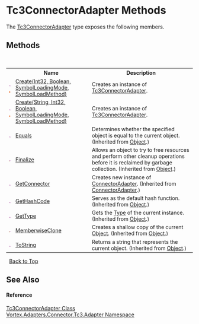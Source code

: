 # Tc3ConnectorAdapter Methods
 

The <a href="T_Vortex_Adapters_Connector_Tc3_Adapter_Tc3ConnectorAdapter.md">Tc3ConnectorAdapter</a> type exposes the following members.


## Methods
&nbsp;<table><tr><th></th><th>Name</th><th>Description</th></tr><tr><td>![Public method](media/pubmethod.gif "Public method")![Static member](media/static.gif "Static member")</td><td><a href="M_Vortex_Adapters_Connector_Tc3_Adapter_Tc3ConnectorAdapter_Create.md">Create(Int32, Boolean, SymbolLoadingMode, SymbolLoadMethod)</a></td><td>
Creates an instance of <a href="T_Vortex_Adapters_Connector_Tc3_Adapter_Tc3ConnectorAdapter.md">Tc3ConnectorAdapter</a>.</td></tr><tr><td>![Public method](media/pubmethod.gif "Public method")![Static member](media/static.gif "Static member")</td><td><a href="M_Vortex_Adapters_Connector_Tc3_Adapter_Tc3ConnectorAdapter_Create_1.md">Create(String, Int32, Boolean, SymbolLoadingMode, SymbolLoadMethod)</a></td><td>
Creates an instance of <a href="T_Vortex_Adapters_Connector_Tc3_Adapter_Tc3ConnectorAdapter.md">Tc3ConnectorAdapter</a>.</td></tr><tr><td>![Public method](media/pubmethod.gif "Public method")</td><td><a href="https://docs.microsoft.com/dotnet/api/system.object.equals#System_Object_Equals_System_Object_" target="_blank">Equals</a></td><td>
Determines whether the specified object is equal to the current object.
 (Inherited from <a href="https://docs.microsoft.com/dotnet/api/system.object" target="_blank">Object</a>.)</td></tr><tr><td>![Protected method](media/protmethod.gif "Protected method")</td><td><a href="https://docs.microsoft.com/dotnet/api/system.object.finalize#System_Object_Finalize" target="_blank">Finalize</a></td><td>
Allows an object to try to free resources and perform other cleanup operations before it is reclaimed by garbage collection.
 (Inherited from <a href="https://docs.microsoft.com/dotnet/api/system.object" target="_blank">Object</a>.)</td></tr><tr><td>![Public method](media/pubmethod.gif "Public method")</td><td><a href="M_Vortex_Connector_ConnectorAdapter_GetConnector.md">GetConnector</a></td><td>
Creates new instance of <a href="T_Vortex_Connector_ConnectorAdapter.md">ConnectorAdapter</a>.
 (Inherited from <a href="T_Vortex_Connector_ConnectorAdapter.md">ConnectorAdapter</a>.)</td></tr><tr><td>![Public method](media/pubmethod.gif "Public method")</td><td><a href="https://docs.microsoft.com/dotnet/api/system.object.gethashcode#System_Object_GetHashCode" target="_blank">GetHashCode</a></td><td>
Serves as the default hash function.
 (Inherited from <a href="https://docs.microsoft.com/dotnet/api/system.object" target="_blank">Object</a>.)</td></tr><tr><td>![Public method](media/pubmethod.gif "Public method")</td><td><a href="https://docs.microsoft.com/dotnet/api/system.object.gettype#System_Object_GetType" target="_blank">GetType</a></td><td>
Gets the <a href="https://docs.microsoft.com/dotnet/api/system.type" target="_blank">Type</a> of the current instance.
 (Inherited from <a href="https://docs.microsoft.com/dotnet/api/system.object" target="_blank">Object</a>.)</td></tr><tr><td>![Protected method](media/protmethod.gif "Protected method")</td><td><a href="https://docs.microsoft.com/dotnet/api/system.object.memberwiseclone#System_Object_MemberwiseClone" target="_blank">MemberwiseClone</a></td><td>
Creates a shallow copy of the current <a href="https://docs.microsoft.com/dotnet/api/system.object" target="_blank">Object</a>.
 (Inherited from <a href="https://docs.microsoft.com/dotnet/api/system.object" target="_blank">Object</a>.)</td></tr><tr><td>![Public method](media/pubmethod.gif "Public method")</td><td><a href="https://docs.microsoft.com/dotnet/api/system.object.tostring#System_Object_ToString" target="_blank">ToString</a></td><td>
Returns a string that represents the current object.
 (Inherited from <a href="https://docs.microsoft.com/dotnet/api/system.object" target="_blank">Object</a>.)</td></tr></table>&nbsp;
<a href="#tc3connectoradapter-methods">Back to Top</a>

## See Also


#### Reference
<a href="T_Vortex_Adapters_Connector_Tc3_Adapter_Tc3ConnectorAdapter.md">Tc3ConnectorAdapter Class</a><br /><a href="N_Vortex_Adapters_Connector_Tc3_Adapter.md">Vortex.Adapters.Connector.Tc3.Adapter Namespace</a><br />